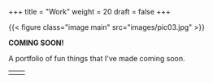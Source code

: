 +++
title = "Work"
weight = 20
draft = false
+++

{{< figure class="image main" src="images/pic03.jpg" >}}

**COMING SOON!**

A portfolio of fun things that I've made coming soon.

<table>
<tr><td class="icons"><a href="/#about"><i class="far fa-arrow-alt-circle-left fa-lg"></i></a></td><td class="icons"><a href="/#blog"><i class="far fa-arrow-alt-circle-right fa-lg"></i></a></td></tr>
</table>
